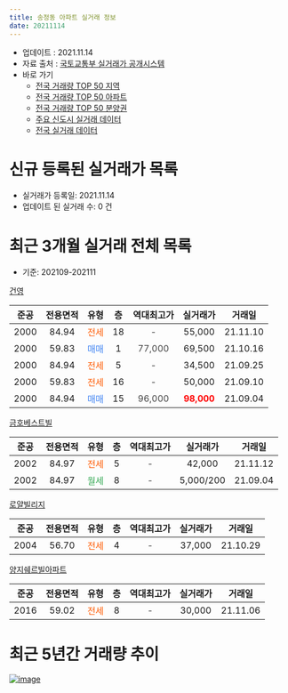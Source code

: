 ```yaml
---
title: 송정동 아파트 실거래 정보
date: 20211114
---
```


* 업데이트 : 2021.11.14
* 자료 출처 : [국토교통부 실거래가 공개시스템](http://rt.molit.go.kr)
* 바로 가기
    * [전국 거래량 TOP 50 지역](https://apt-info.github.io/apt-trade-info/tr)
    * [전국 거래량 TOP 50 아파트](https://apt-info.github.io/apt-trade-info/ta)
    * [전국 거래량 TOP 50 분양권](https://apt-info.github.io/apt-trade-info/tb)
    * [주요 신도시 실거래 데이터](https://apt-info.github.io/apt-trade-info/newtown)
    * [전국 실거래 데이터](https://apt-info.github.io/apt-trade-info/all)



<script async src="https://pagead2.googlesyndication.com/pagead/js/adsbygoogle.js"></script>
<!-- 기본광고 -->
<ins class="adsbygoogle"
     style="display:block"
     data-ad-client="ca-pub-1142216861245946"
     data-ad-slot="4805727019"
     data-ad-format="auto"
     data-full-width-responsive="true"></ins>
<script>
     (adsbygoogle = window.adsbygoogle || []).push({});
</script>


# 신규 등록된 실거래가 목록

* 실거래가 등록일: 2021.11.14
* 업데이트 된 실거래 수: 0 건




<script async src="https://pagead2.googlesyndication.com/pagead/js/adsbygoogle.js"></script>
<!-- 기본광고 -->
<ins class="adsbygoogle"
     style="display:block"
     data-ad-client="ca-pub-1142216861245946"
     data-ad-slot="4805727019"
     data-ad-format="auto"
     data-full-width-responsive="true"></ins>
<script>
     (adsbygoogle = window.adsbygoogle || []).push({});
</script>


# 최근 3개월 실거래 전체 목록
* 기준: 202109-202111


[건영](https://search.naver.com/search.naver?query=%EA%B1%B4%EC%98%81)

|준공|전용면적|유형|층|역대최고가|실거래가|거래일|
|:---:|:---:|:---:|:---:|:---:|:---:|:---:|
|2000|84.94|<span style="color:#FF5A00">전세</span>|18|<span style="color:#444444">-</span>|55,000|21.11.10|
|2000|59.83|<span style="color:#4285F3">매매</span>|1|<span style="color:#444444">77,000</span>|69,500|21.10.16|
|2000|84.94|<span style="color:#FF5A00">전세</span>|5|<span style="color:#444444">-</span>|34,500|21.09.25|
|2000|59.83|<span style="color:#FF5A00">전세</span>|16|<span style="color:#444444">-</span>|50,000|21.09.10|
|2000|84.94|<span style="color:#4285F3">매매</span>|15|<span style="color:#444444">96,000</span>|<b><span style="color:#FF0000">98,000</span></b>|21.09.04|

[금호베스트빌](https://search.naver.com/search.naver?query=%EA%B8%88%ED%98%B8%EB%B2%A0%EC%8A%A4%ED%8A%B8%EB%B9%8C)

|준공|전용면적|유형|층|역대최고가|실거래가|거래일|
|:---:|:---:|:---:|:---:|:---:|:---:|:---:|
|2002|84.97|<span style="color:#FF5A00">전세</span>|5|<span style="color:#444444">-</span>|42,000|21.11.12|
|2002|84.97|<span style="color:#34A853">월세</span>|8|<span style="color:#444444">-</span>|5,000/200|21.09.04|

[로얄빌리지](https://search.naver.com/search.naver?query=%EB%A1%9C%EC%96%84%EB%B9%8C%EB%A6%AC%EC%A7%80)

|준공|전용면적|유형|층|역대최고가|실거래가|거래일|
|:---:|:---:|:---:|:---:|:---:|:---:|:---:|
|2004|56.70|<span style="color:#FF5A00">전세</span>|4|<span style="color:#444444">-</span>|37,000|21.10.29|

[양지쉐르빌아파트](https://search.naver.com/search.naver?query=%EC%96%91%EC%A7%80%EC%89%90%EB%A5%B4%EB%B9%8C%EC%95%84%ED%8C%8C%ED%8A%B8)

|준공|전용면적|유형|층|역대최고가|실거래가|거래일|
|:---:|:---:|:---:|:---:|:---:|:---:|:---:|
|2016|59.02|<span style="color:#FF5A00">전세</span>|8|<span style="color:#444444">-</span>|30,000|21.11.06|



<script async src="https://pagead2.googlesyndication.com/pagead/js/adsbygoogle.js"></script>
<!-- 기본광고 -->
<ins class="adsbygoogle"
     style="display:block"
     data-ad-client="ca-pub-1142216861245946"
     data-ad-slot="4805727019"
     data-ad-format="auto"
     data-full-width-responsive="true"></ins>
<script>
     (adsbygoogle = window.adsbygoogle || []).push({});
</script>


# 최근 5년간 거래량 추이


<div style="width:100%;">
    <canvas id="deal_progress" height="200"></canvas>
</div>

<script>
new Chart(document.getElementById("deal_progress"), {
    type: 'line',
    data: {
        labels: ['16.01','16.02','16.03','16.04','16.05','16.06','16.07','16.08','16.09','16.10','16.11','16.12','17.01','17.02','17.03','17.04','17.05','17.06','17.07','17.08','17.09','17.10','17.11','17.12','18.01','18.02','18.03','18.04','18.05','18.06','18.07','18.08','18.09','18.10','18.11','18.12','19.01','19.02','19.03','19.04','19.05','19.06','19.07','19.08','19.09','19.10','19.11','19.12','20.01','20.02','20.04','20.05','20.06','20.07','20.08','20.09','20.10','20.11','20.12','21.01','21.02','21.03','21.04','21.05','21.06','21.07','21.08','21.09','21.10','21.11'],
        datasets: [{
            label: '매매/분양권',
            data: [4,3,7,4,4,5,7,7,9,4,9,7,4,3,5,5,7,8,11,1,3,6,5,8,6,6,4,2,4,6,2,6,1,5,2,0,3,0,3,0,6,2,7,7,5,2,3,10,3,10,2,4,11,7,1,0,4,3,3,4,7,0,2,2,3,1,3,1,1,0],
            borderColor: "rgba(66, 133, 243, 1)",
            backgroundColor: "rgba(66, 133, 243, 0.05)",
            borderWidth: 1,
            pointRadius: 0,
            fill: false,
            lineTension: 0
        },{
            label: '전/월세',
            data: [2,2,2,4,5,3,3,8,6,2,7,9,4,6,4,4,2,3,5,3,11,1,6,7,6,3,3,2,6,5,4,2,1,4,3,3,11,6,14,4,3,5,3,5,2,1,11,7,3,3,2,8,3,6,3,3,7,3,1,7,8,6,3,4,2,3,0,3,1,3],
            borderColor: "rgba(255, 90, 0, 1)",
            backgroundColor: "rgba(255, 90, 0, 0.05)",
            borderWidth: 1,
            pointRadius: 0,
            fill: false,
            lineTension: 0
        },{
            label: '합계',
            data: [6,5,9,8,9,8,10,15,15,6,16,16,8,9,9,9,9,11,16,4,14,7,11,15,12,9,7,4,10,11,6,8,2,9,5,3,14,6,17,4,9,7,10,12,7,3,14,17,6,13,4,12,14,13,4,3,11,6,4,11,15,6,5,6,5,4,3,4,2,3],
            borderColor: "rgba(0, 0, 0, 1)",
            backgroundColor: "rgba(0, 0, 0, 0.03)",
            borderWidth: 0.1,
            pointRadius: 0,
            fill: true,
            lineTension: 0
        }
        ]
    },
    options: {
        responsive: true,
        title: {
            display: false
        },
        tooltips: {
            mode: 'index',
            intersect: false
        },
        hover: {
            mode: 'nearest',
            intersect: true
        },
        scales: {
            xAxes: [{
                display: true,
                scaleLabel: {
                    display: true,
                    labelString: '년/월'
                }
            }],
            yAxes: [{
                display: true,
                ticks: {
                    suggestedMin: 0,
                },
                scaleLabel: {
                    display: true,
                    labelString: '실거래 수'
                }
            }]
        }
    }
});

</script>


[![image](https://apt-info.github.io/images/2020-01-03-apt-trade-info/1024x500.png)](https://play.google.com/store/apps/details?id=com.aptinfo.apttradeinfo)

